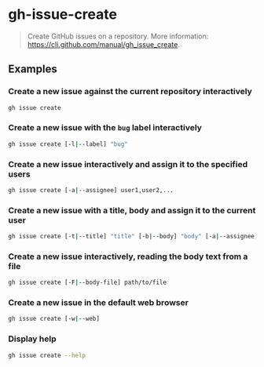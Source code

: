 # gh-issue-create

> Create GitHub issues on a repository. More information: <https://cli.github.com/manual/gh_issue_create>.

## Examples

### Create a new issue against the current repository interactively

```bash
gh issue create
```

### Create a new issue with the `bug` label interactively

```bash
gh issue create [-l|--label] "bug"
```

### Create a new issue interactively and assign it to the specified users

```bash
gh issue create [-a|--assignee] user1,user2,...
```

### Create a new issue with a title, body and assign it to the current user

```bash
gh issue create [-t|--title] "title" [-b|--body] "body" [-a|--assignee] "@me"
```

### Create a new issue interactively, reading the body text from a file

```bash
gh issue create [-F|--body-file] path/to/file
```

### Create a new issue in the default web browser

```bash
gh issue create [-w|--web]
```

### Display help

```bash
gh issue create --help
```
